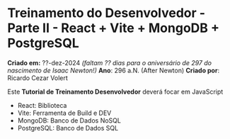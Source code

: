# Treinamento do Desenvolvedor - Parte II - React + Vite + MongoDB + PostgreSQL

**Criado em:** ??-dez-2024 *(faltam ?? dias para o aniversário de 297 do nascimento de Isaac Newton!)*
**Ano**: 296 a.N. (After Newton)
**Criado por**: Ricardo Cezar Volert

Este **Tutorial de Treinamento Desenvolvedor** deverá focar em JavaScript
- React: Biblioteca
- Vite: Ferramenta de Build e DEV
- MongoDB: Banco de Dados NoSQL
- PostgreSQL: Banco de Dados SQL